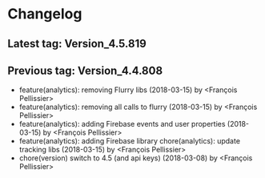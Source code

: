 # Changelog
## Latest tag: Version_4.5.819
## Previous tag: Version_4.4.808
* feature(analytics): removing Flurry libs (2018-03-15) by <François Pellissier>
* feature(analytics): removing all calls to flurry (2018-03-15) by <François Pellissier>
* feature(analytics): adding Firebase events and user properties (2018-03-15) by <François Pellissier>
* feature(analytics): adding Firebase library chore(analytics): update tracking libs (2018-03-15) by <François Pellissier>
* chore(version) switch to 4.5 (and api keys) (2018-03-08) by <François Pellissier>
